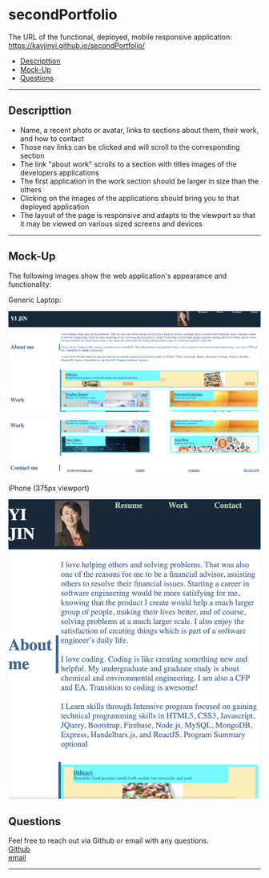 # secondPortfolio

The URL of the functional, deployed, mobile responsive application:
https://kayjinyi.github.io/secondPortfolio/

- [Descripttion](#descripttion)
- [Mock-Up](#mock-up)
- [Questions](#questions)

---

## Descripttion

- Name, a recent photo or avatar, links to sections about them, their work, and how to contact
- Those nav links can be clicked and will scroll to the corresponding section
- The link "about work" scrolls to a section with titles images of the developers applications
- The first application in the work section should be larger in size than the others
- Clicking on the images of the applications should bring you to that deployed application
- The layout of the page is responsive and adapts to the viewport so that it may be viewed on various sized screens and devices

---

## Mock-Up

The following images show the web application's appearance and functionality:

Generic Laptop:

![Computer](./assets/images/computer.png)<br>

![Computer](./Assets/images/computer2.png)<br>

iPhone (375px viewport)

![mobile.](./assets/images/mobile.png)<br>

## Questions

Feel free to reach out via Github or email with any questions. <br>
[Github](https://github.com/kayjinyi) <br>
[email](mailto:kayjinyi@gmail.com)

---
